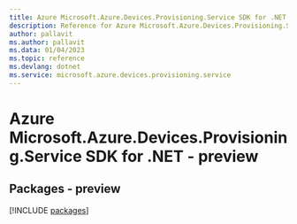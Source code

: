 ```yaml
---
title: Azure Microsoft.Azure.Devices.Provisioning.Service SDK for .NET
description: Reference for Azure Microsoft.Azure.Devices.Provisioning.Service SDK for .NET
author: pallavit
ms.author: pallavit
ms.data: 01/04/2023
ms.topic: reference
ms.devlang: dotnet
ms.service: microsoft.azure.devices.provisioning.service
---
```

# Azure Microsoft.Azure.Devices.Provisioning.Service SDK for .NET - preview
## Packages - preview
[!INCLUDE [packages](microsoft.azure.devices.provisioning.service-index.md)]